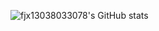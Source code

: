 
![fjx13038033078's GitHub stats](https://github-readme-stats.vercel.app/api?username=fjx13038033078&theme=rose&show_icons=true)



